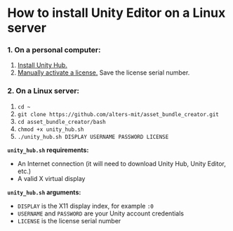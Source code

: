 # How to install Unity Editor on a Linux server

### 1. On a personal computer:

1. [Install Unity Hub.](https://unity3d.com/get-unity/download)
2. [Manually activate a license.](https://docs.unity3d.com/Manual/ManualActivationGuide.html) Save the license serial number.

### 2. On a Linux server:

1. `cd ~`
2. `git clone https://github.com/alters-mit/asset_bundle_creator.git`
3. `cd asset_bundle_creator/bash`
4. `chmod +x unity_hub.sh`
5. `./unity_hub.sh DISPLAY USERNAME PASSWORD LICENSE`

**`unity_hub.sh` requirements:**

- An Internet connection (it will need to download Unity Hub, Unity Editor, etc.)
- A valid X virtual display

**`unity_hub.sh` arguments:**

- `DISPLAY` is the X11 display index, for example `:0`
- `USERNAME` and `PASSWORD` are your Unity account credentials
- `LICENSE` is the license serial number
